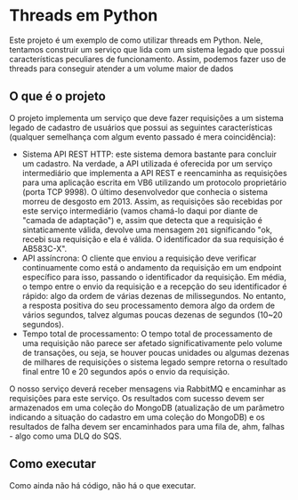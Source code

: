 # Threads em Python

Este projeto é um exemplo de como utilizar threads em Python. Nele, tentamos
construir um serviço que lida com um sistema legado que possui características
peculiares de funcionamento. Assim, podemos fazer uso de threads para conseguir
atender a um volume maior de dados

## O que é o projeto

O projeto implementa um serviço que deve fazer requisições a um sistema legado
de cadastro de usuários que possui as seguintes características (qualquer
semelhança com algum evento passado é mera coincidência):

- Sistema API REST HTTP: este sistema demora bastante para concluir um
  cadastro. Na verdade, a API utilizada é oferecida por um serviço
  intermediário que implementa a API REST e reencaminha as requisições para uma
  aplicação escrita em VB6 utilizando um protocolo proprietário (porta TCP
  9998). O último desenvolvedor que conhecia o sistema morreu de desgosto em
  2013. Assim, as requisições são recebidas por este serviço intermediário
  (vamos chamá-lo daqui por diante de "camada de adaptação") e, assim que
  detecta que a requisição é sintaticamente válida, devolve uma mensagem `201`
  significando "ok, recebi sua requisição e ela é válida. O identificador da
  sua requisição é AB583C-X".
- API assíncrona: O cliente que enviou a requisição deve verificar
  continuamente como está o andamento da requisição em um endpoint específico
  para isso, passando o identificador da requisição. Em média, o tempo entre o
  envio da requisição e a recepção do seu identificador é rápido: algo da ordem
  de várias dezenas de milissegundos. No entanto, a resposta positiva do seu
  processamento demora algo da ordem de vários segundos, talvez algumas poucas
  dezenas de segundos (10~20 segundos).
- Tempo total de processamento: O tempo total de processamento de uma
  requisição não parece ser afetado significativamente pelo volume de
  transações, ou seja, se houver poucas unidades ou algumas dezenas de milhares
  de requisições o sistema legado sempre retorna o resultado final entre 10 e
  20 segundos após o envio da requisição.

O nosso serviço deverá receber mensagens via RabbitMQ e encaminhar as
requisições para este serviço. Os resultados com sucesso devem ser armazenados
em uma coleção do MongoDB (atualização de um parâmetro indicando a situação do
cadastro em uma coleção do MongoDB) e os resultados de falha devem ser
encaminhados para uma fila de, ahm, falhas - algo como uma DLQ do SQS.

## Como executar

Como ainda não há código, não há o que executar.

